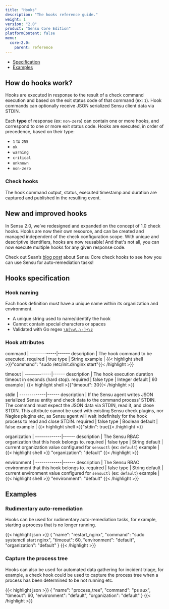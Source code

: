 ```yaml
---
title: "Hooks"
description: "The hooks reference guide."
weight: 1
version: "2.0"
product: "Sensu Core Edition"
platformContent: false
menu:
  core-2.0:
    parent: reference
---
```


- [Specification](#hooks-specification)
- [Examples](#examples)

## How do hooks work?

Hooks are executed in response to the result of a check command execution
and based on the exit status code of that command (ex: `1`).
Hook commands can optionally receive JSON serialized Sensu client data via
STDIN.

Each **type** of response (ex: `non-zero`) can contain one or more hooks, and
correspond to one or more exit status code. Hooks are executed, in order of
precedence, based on their type:

* `1` to `255`
* `ok`
* `warning`
* `critical`
* `unknown`
* `non-zero`

### Check hooks

The hook command output, status, executed timestamp and duration are captured
and published in the resulting event. 

## New and improved hooks

In Sensu 2.0, we’ve redesigned and expanded on the concept of 1.0 check hooks.
Hooks are now their own resource, and can be created and managed independent of
the check configuration scope. With unique and descriptive identifiers, hooks
are now reusable! And that's not all, you can now execute multiple hooks for any
given response code.

Check out Sean’s [blog post][1] about Sensu Core check hooks to see how you can use
Sensu for auto-remediation tasks!

## Hooks specification

### Hook naming

Each hook definition must have a unique name within its organization and
environment.

* A unique string used to name/identify the hook
* Cannot contain special characters or spaces
* Validated with Go regex [`\A[\w\.\-]+\z`](https://regex101.com/r/zo9mQU/2)

### Hook attributes

command      | 
-------------|------
description  | The hook command to be executed.
required     | true
type         | String
example      | {{< highlight shell >}}"command": "sudo /etc/init.d/nginx start"{{< /highlight >}}

timeout      | 
-------------|------
description  | The hook execution duration timeout in seconds (hard stop).
required     | false
type         | Integer
default      | 60
example      | {{< highlight shell >}}"timeout": 30{{< /highlight >}}

stdin        | 
-------------|------
description  | If the Sensu agent writes JSON serialized Sensu entity and check data to the command process’ STDIN. The command must expect the JSON data via STDIN, read it, and close STDIN. This attribute cannot be used with existing Sensu check plugins, nor Nagios plugins etc, as Sensu agent will wait indefinitely for the hook process to read and close STDIN.
required     | false
type         | Boolean
default      | false
example      | {{< highlight shell >}}"stdin": true{{< /highlight >}}

organization | 
-------------|------ 
description  | The Sensu RBAC organization that this hook belongs to.
required     | false 
type         | String
default      | current organization value configured for `sensuctl` (ex: `default`) 
example      | {{< highlight shell >}}
  "organization": "default"
{{< /highlight >}}

environment  | 
-------------|------ 
description  | The Sensu RBAC environment that this hook belongs to.
required     | false 
type         | String 
default      | current environment value configured for `sensuctl` (ex: `default`) 
example      | {{< highlight shell >}}
  "environment": "default"
{{< /highlight >}}

## Examples

### Rudimentary auto-remediation

Hooks can be used for rudimentary auto-remediation tasks, for example, starting
a process that is no longer running.

{{< highlight json >}}
{
  "name": "restart_nginx",
  "command": "sudo systemctl start nginx",
  "timeout": 60,
  "environment": "default",
  "organization": "default"
}
{{< /highlight >}}

### Capture the process tree

Hooks can also be used for automated data gathering for incident triage, for
example, a check hook could be used to capture the process tree when a process
has been determined to be not running etc.

{{< highlight json >}}
{
  "name": "process_tree",
  "command": "ps aux",
  "timeout": 60,
  "environment": "default",
  "organization": "default"
}
{{< /highlight >}}

[1]: https://blog.sensuapp.org/using-check-hooks-a739a362961f